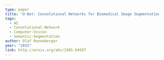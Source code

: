 ```yaml
---
type: paper
title: "U-Net: Convolutional Networks for Biomedical Image Segmentation"
tags:
  - AI
  - Convolutional-Network
  - Computer-Vision
  - Semantic-Segmentation
author: Olaf Ronneberger
year: "2015"
link: http://arxiv.org/abs/1505.04597
---
```

